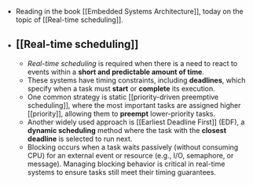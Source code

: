 - Reading in the book [[Embedded Systems Architecture]], today on the topic of [[Real-time scheduling]].
- ## [[Real-time scheduling]]
  - *Real-time scheduling* is required when there is a need to react to events within a **short and predictable amount of time**.
  - These systems have timing constraints, including **deadlines**, which specify when a task must **start** or **complete** its execution.
  - One common strategy is static [[priority-driven preemptive scheduling]], where the most important tasks are assigned higher [[priority]], allowing them to **preempt** lower-priority tasks.
  - Another widely used approach is [[Earliest Deadline First]] (EDF), a **dynamic scheduling** method where the task with the **closest deadline** is selected to run next.
  - Blocking occurs when a task waits passively (without consuming CPU) for an external event or resource (e.g., I/O, semaphore, or message). Managing blocking behavior is critical in real-time systems to ensure tasks still meet their timing guarantees.
